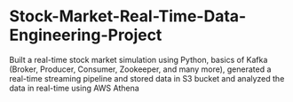 # Stock-Market-Real-Time-Data-Engineering-Project
Built a real-time stock market simulation using Python, basics of Kafka (Broker, Producer, Consumer, Zookeeper, and many more), generated a real-time streaming pipeline and stored data in S3 bucket and analyzed the data in real-time using AWS Athena
